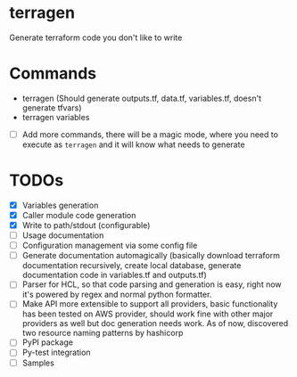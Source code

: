 # terragen
Generate terraform code you don't like to write

# Commands

- terragen (Should generate outputs.tf, data.tf, variables.tf, doesn't generate tfvars)
- terragen variables
- [ ] Add more commands, there will be a magic mode, where you need to execute as `terragen` and it will know what needs to generate

# TODOs

- [x] Variables generation
- [x] Caller module code generation
- [x] Write to path/stdout (configurable)
- [ ] Usage documentation
- [ ] Configuration management via some config file
- [ ] Generate documentation automagically (basically download terraform documentation recursively, create local database, generate documentation code in variables.tf and outputs.tf)
- [ ] Parser for HCL, so that code parsing and generation is easy, right now it's powered by regex and normal python formatter.
- [ ] Make API more extensible to support all providers, basic functionality has been tested on AWS provider, should work fine with other major providers as well but doc generation needs work. As of now, discovered two resource naming patterns by hashicorp
- [ ] PyPI package
- [ ] Py-test integration
- [ ] Samples
